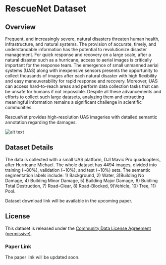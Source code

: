 # RescueNet Dataset 

## Overview

Frequent, and increasingly severe, natural disasters threaten human health, infrastructure, and natural systems. The provision of accurate, timely, and understandable information has the potential to revolutionize disaster management. For quick response and recovery on a large scale, after a natural disaster such as a hurricane, access to aerial images is critically important for the response team. The emergence of small unmanned aerial systems (UAS) along with inexpensive sensors presents the opportunity to collect thousands of images after each natural disaster with high flexibility and easy maneuverability for rapid response and recovery.  Moreover, UAS can access hard-to-reach areas and perform data collection  tasks that can be unsafe for humans if not impossible.  Despite all these advancements and efforts to collect such large datasets, analyzing them and extracting meaningful information remains a significant challenge in scientific communities.

RescueNet provides high-resolution UAS imageries with detailed semantic annotation regarding the damages.

![alt text](https://github.com/tashnimchowdhury/RescueNet-A-High-Resolution-Post-Disaster-UAV-Dataset-for-Semantic-Segmentation/blob/main/example-rescuenet-all-cls.png?raw=true)


## Dataset Details

The data is collected with a small UAS platform, DJI Mavic Pro quadcopters, after Hurricane Michael. The whole dataset has 4494 images, divided into training (~80%), validation (~10%), and test (~10%) sets. The semantic segmentation labels include: 1) Background, 2) Water, 3)Building No Damage, 4) Building Minor Damage, 5) Building Major Damage, 6) Buidling Total Destruction, 7) Road-Clear, 8) Road-Blocked, 9)Vehicle, 10) Tree, 11) Pool. 

Dataset download link will be available in the upcoming paper.

 <!--  
The dataset can be downloaded from this link: https://drive.google.com/drive/folders/1XNgPVmiu9egr1fywgNeXfnxojFOe_INT?usp=sharing

-->
## License

This dataset is released under the [Community Data License Agreement (permissive)](https://cdla.io/permissive-1-0/).

### Paper Link
The paper link will be updated soon. 
 <!-- 
The paper can be downloaded from this [link](https://arxiv.org/pdf/2202.12361.pdf).
Please cite our paper when using the dataset

 ```
 
@article{chowdhury2022rescuenet,
  title={RescueNet: A High Resolution UAV Semantic Segmentation Benchmark Dataset for Natural Disaster Damage Assessment},
  author={Chowdhury, Tashnim and Murphy, Robin and Rahnemoonfar, Maryam},
  journal={arXiv preprint arXiv:2202.12361},
  year={2022}
}
-->

```

